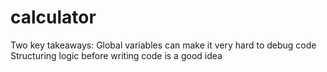 # calculator

Two key takeaways:
Global variables can make it very hard to debug code
Structuring logic before writing code is a good idea
